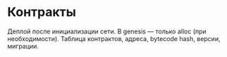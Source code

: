 # Контракты
Деплой после инициализации сети. В genesis — только alloc (при необходимости).
Таблица контрактов, адреса, bytecode hash, версии, миграции.
